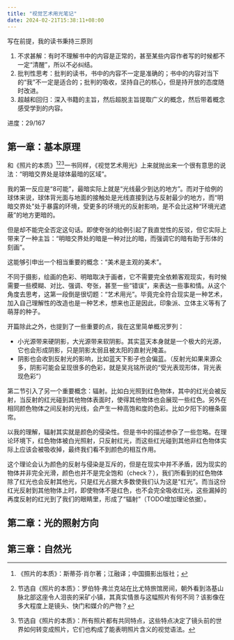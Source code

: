 ```yaml
---
title: "视觉艺术用光笔记"
date: 2024-02-21T15:38:11+08:00
---
```


写在前提，我的读书秉持三原则

1. 不求甚解：有时不理解书中的内容是正常的，甚至某些内容作者写的时候都不一定“清醒”，所以不必纠结。  
2. 批判性思考：批判的读书，书中的内容不一定是准确的；书中的内容对当下的“我”不一定是适合的；批判的吸收，坚持自己的核心，但是持开放的态度随时改进。  
3. 超越和回归：深入书籍的主旨，然后超脱主旨提取广义的概念，然后带着概念感受学到的内容。
<!--more-->

进度：29/167

## 第一章：基本原理

和《照片的本质》[^1][^2][^3]一书同样，《视觉艺术用光》上来就抛出来一个很有意思的说法：“明暗交界处是球体最暗的区域”。

我的第一反应是“8可能”，最暗实际上就是“光线最少到达的地方”。而对于给例的球体来说，球体背光面与地面的接触处是光线直接到达与反射最少的地方，而“明暗交界处”处于暴露的环境，受更多的环境光的反射影响，是不会比这种“环境光遮蔽”的地方更暗的。

但是却不能完全否定这句话。即使夸张的给例引起了我直觉性的反驳，但它实际上带来了一种主旨：“明暗交界处的暗是一种对比的暗，而强调它的暗有助于形体的刻画”。

这能够引申出一个相当重要的概念：“美术是主观的美术”。

不同于摄影，绘画的色彩、明暗取决于画者，它不需要完全依赖客观现实，有时候需要一些模糊、对比、强调、夸张，甚至一些“错误”，来表达一些事和情。从这个角度去思考，这第一段倒是很切题：“艺术用光”。毕竟完全符合现实是一种艺术，加入自己理解性的改造也是一种艺术，想来也正是因此，印象派、立体主义等有了萌芽的种子。

开篇除此之外，也提到了一些重要的点，我在这里简单概况罗列：
* 小光源带来硬阴影，大光源带来软阴影。其实蓝天本身就是一个极大的光源，它也会形成阴影，只是阴影太弱且被太阳的直射光掩盖。
* 阴影也会收到反射光的影响，比如蓝天下影子也会偏蓝。（反射光如果来源众多，阴影可能会呈现很多的色彩，就是吴兆铭所说的“受光表现形体，背光表现色彩”）

第二节引入了另一个重要概念：辐射。比如白光照到红色物体，其中的红光会被反射，当反射的红光碰到其他物体表面时，使得其他物体也会展现一些红色。另外在相同颜色物体之间反射的光线，会产生一种高饱和度的色彩。比如夕阳下的栅条窗帘。

以我的理解，辐射其实就是颜色的侵染性。但是书中的描述参杂了一些忽略。在理论环境下，红色物体被白光照射，只反射红光，而这些红光碰到其他非红色物体实际上应该会被吸收掉，最终我们看不到颜色的相互作用。

这个理论会认为颜色的反射与侵染是互斥的，但是在现实中并不矛盾，因为现实的物体并非完全光滑，颜色也并不是完全饱和（check？），我们所看到的红色物体除了红光也会反射其他光，只是红光占据大多数使我们认为这是“红光”。而当这份红光反射到其他物体上时，即使物体不是红色，也不会完全吸收红光，这些漏掉的再度反射的红光到了我们的眼睛里，形成了“辐射”（TODO增加理论依据）。

## 第二章：光的照射方向
## 第三章：自然光










[^1]: 《照片的本质》：斯蒂芬·肖尔著；江融译；中国摄影出版社；
[^2]: 节选自《照片的本质》：罗伯特·弗兰克站在比尤特旅馆房间，朝外看到洛基山脉北部这座令人泪丧的采矿小镇，其真实情景与这幅照片有何不同？该影像在多大程度上是镜头、快门和媒介的产物？
[^3]: 节选自《照片的本质》：所有照片都有共同特点，这些特点决定了镜头前的世界如何转变成照片，它们也构成了能表明照片含义的视觉语法。